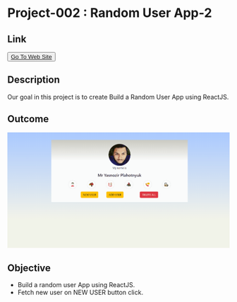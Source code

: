 # Project-002 : Random User App-2 

## Link
<button><a href="https://random-userapp2.netlify.app">Go To Web Site</a></button>

## Description

Our goal in this project is to create Build a Random User App using ReactJS.

## Outcome

![Project 036](./User2.gif)

## Objective

  - Build a random user App using ReactJS.
  - Fetch new user on NEW USER button click.


